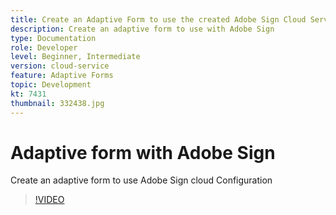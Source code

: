 ```yaml
---
title: Create an Adaptive Form to use the created Adobe Sign Cloud Services Configuration
description: Create an adaptive form to use with Adobe Sign
type: Documentation
role: Developer
level: Beginner, Intermediate
version: cloud-service
feature: Adaptive Forms
topic: Development
kt: 7431
thumbnail: 332438.jpg
---
```

# Adaptive form with Adobe Sign


Create an adaptive form to use Adobe Sign cloud Configuration

>[!VIDEO](https://video.tv.adobe.com/v/332438/?quality=9&learn=on)

